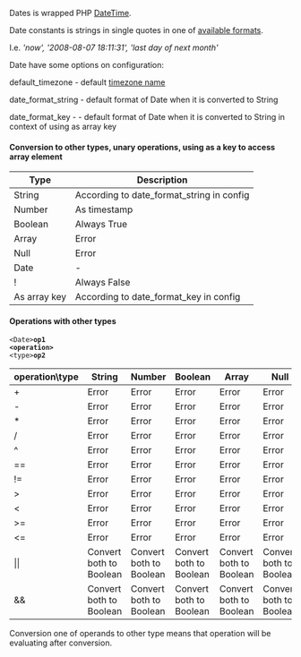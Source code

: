 Dates is wrapped PHP [DateTime](http://php.net/manual/en/class.datetime.php).

Date constants is strings in single quotes in one of [available formats](http://php.net/manual/en/datetime.formats.php).

I.e. _'now', '2008-08-07 18:11:31', 'last day of next month'_

Date have some options on configuration:

default_timezone - default [timezone name](http://php.net/manual/en/timezones.php)

date_format_string - default format of Date when it is converted to String

date_format_key - - default format of Date when it is converted to String in context of using as array key


#### Conversion to other types, unary operations, using as a key to access array element

Type | Description
--- | ---
 String | According to date_format_string in config
 Number | As timestamp
 Boolean | Always True 
 Array | Error 
 Null | Error
 Date | -
 ! | Always False 
As array key | According to date_format_key in config

#### Operations with other types
<code>\<Date\>**op1** **\<operation\>** \<type\>**op2**</code>

operation\type | String | Number | Boolean | Array | Null | Date
--- | --- | --- | --- | --- | --- | --- 
\+|Error |Error |Error |Error |Error |Error
\-|Error |Error |Error |Error |Error |Error
\*|Error |Error |Error |Error |Error |Error
/ |Error |Error |Error |Error |Error |Error 
^ |Error |Error |Error |Error |Error |Error 
== |Error |Error |Error |Error |Error |-
!= |Error |Error |Error |Error |Error |-
\> |Error |Error |Error |Error |Error |-
\< |Error |Error |Error |Error |Error |-
\>= |Error |Error |Error |Error |Error |-
\<= |Error |Error |Error |Error |Error |-
\|\| |Convert both to Boolean |Convert both to Boolean |Convert both to Boolean |Convert both to Boolean |Convert both to Boolean |Convert both to Boolean
&& |Convert both to Boolean |Convert both to Boolean |Convert both to Boolean |Convert both to Boolean |Convert both to Boolean |Convert both to Boolean

Conversion one of operands to other type means that operation will be evaluating after conversion. 
